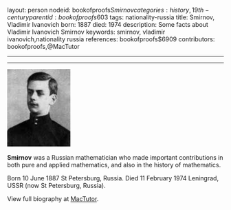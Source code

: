 layout: person
nodeid: bookofproofs$Smirnov
categories: history,19th-century
parentid: bookofproofs$603
tags: nationality-russia
title: Smirnov, Vladimir Ivanovich
born: 1887
died: 1974
description: Some facts about Vladimir Ivanovich Smirnov
keywords: smirnov, vladimir ivanovich,nationality russia
references: bookofproofs$6909
contributors: bookofproofs,@MacTutor

---


---

![Smirnov.jpg](https://github.com/bookofproofs/bookofproofs.github.io/blob/main/_sources/_assets/images/portraits/Smirnov.jpg?raw=true)

**Smirnov** was a Russian mathematician who made important contributions in both pure and applied mathematics, and also in the history of mathematics.

Born 10 June 1887 St Petersburg, Russia. Died 11 February 1974 Leningrad, USSR (now St Petersburg, Russia).


View full biography at [MacTutor](https://mathshistory.st-andrews.ac.uk/Biographies/Smirnov/).